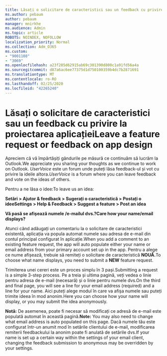 ```yaml
---
title: Lăsați o solicitare de caracteristici sau un feedback cu privire la proiectarea aplicației
ms.author: pebaum
author: pebaum
manager: mnirkhe
ms.audience: Admin
ms.topic: article
ROBOTS: NOINDEX, NOFOLLOW
localization_priority: Normal
ms.collection: Adm_O365
ms.custom:
- "9001108"
- "3069"
ms.openlocfilehash: a23f285d62915ab69c301390d800c1a91fd56a4a
ms.sourcegitcommit: d87a6ac6ee77375d1d750100359b4dc7b2871691
ms.translationtype: MT
ms.contentlocale: ro-RO
ms.lasthandoff: 02/25/2020
ms.locfileid: "42265240"
---
```

# <a name="leave-a-feature-request-or-feedback-on-app-design"></a><span data-ttu-id="c1b26-102">Lăsați o solicitare de caracteristici sau un feedback cu privire la proiectarea aplicației</span><span class="sxs-lookup"><span data-stu-id="c1b26-102">Leave a feature request or feedback on app design</span></span>

<span data-ttu-id="c1b26-103">Apreciem că vă împărtășiți gândurile pe măsură ce continuăm să lucrăm la Outlook.</span><span class="sxs-lookup"><span data-stu-id="c1b26-103">We appreciate you sharing your thoughts as we continue to work on Outlook.</span></span> <span data-ttu-id="c1b26-104">*UserVoice* este un forum unde puteți lăsa feedback-ul și vot cu privire la ideile altora.</span><span class="sxs-lookup"><span data-stu-id="c1b26-104">*UserVoice* is a forum where you can leave feedback and vote on the ideas of others.</span></span>  

<span data-ttu-id="c1b26-105">Pentru a ne lăsa o idee:</span><span class="sxs-lookup"><span data-stu-id="c1b26-105">To leave us an idea:</span></span> 

<span data-ttu-id="c1b26-106">**Setări > Ajutor & feedback > Sugerați o caracteristică > Postați o idee**</span><span class="sxs-lookup"><span data-stu-id="c1b26-106">**Settings > Help & Feedback > Suggest a feature > Post an idea**</span></span> 

<span data-ttu-id="c1b26-107">**Vă pasă se afișează numele /e-mailul dvs.?**</span><span class="sxs-lookup"><span data-stu-id="c1b26-107">**Care how your name/email displays?**</span></span>

<span data-ttu-id="c1b26-108">Atunci când adăugați un comentariu la o solicitare de caracteristici existentă, aplicația va popula automat numele sau adresa de e-mail din contul principal configurat în aplicație.</span><span class="sxs-lookup"><span data-stu-id="c1b26-108">When you add a comment to an existing feature request, the app will auto populate either your name or email address from your primary account set up in the app.</span></span> <span data-ttu-id="c1b26-109">Pentru a alege ce nume afișează, trebuie să remiteți o solicitare de caracteristică **NOUĂ.**</span><span class="sxs-lookup"><span data-stu-id="c1b26-109">To choose what name displays, you need to submit a **NEW** feature request.</span></span> 

<span data-ttu-id="c1b26-110">Trimiterea unei cereri este un proces simplu în 3 pași.</span><span class="sxs-lookup"><span data-stu-id="c1b26-110">Submitting a request is a simple 3-step process.</span></span> <span data-ttu-id="c1b26-111">Pe a treia și ultima pagină, veți vedea o linie pentru adresa de e-mail (necesară) și o linie pentru numele dvs.</span><span class="sxs-lookup"><span data-stu-id="c1b26-111">On the third and final page, you will see a line for your email address (required) and a line for your name.</span></span> <span data-ttu-id="c1b26-112">Aici puteți alege modul în care va afișa numele sau puteți trimite ideea în mod anonim.</span><span class="sxs-lookup"><span data-stu-id="c1b26-112">Here you can choose how your name will display, or you may submit the idea anonymously.</span></span> 

<span data-ttu-id="c1b26-113">**Notã:** De asemenea, poate fi necesar să modificați ce adresă de e-mail este populată automat în această pagină.</span><span class="sxs-lookup"><span data-stu-id="c1b26-113">**Note:** You may also need to change what email address is auto populated on this page.</span></span> <span data-ttu-id="c1b26-114">Dacă numele tău este configurat într-un anumit mod în setările clientului de e-mail, modificarea remiterii feedbackului la anonim poate fi anulată de setările dvs.</span><span class="sxs-lookup"><span data-stu-id="c1b26-114">If your name is set up a certain way within the settings of your email client, changing the feedback submission to anonymous may be overridden by your settings.</span></span> 
